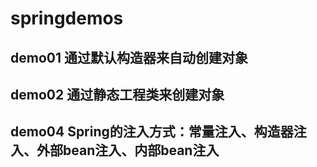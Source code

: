 # springdemos

## demo01 通过默认构造器来自动创建对象

## demo02 通过静态工程类来创建对象

## demo04 Spring的注入方式：常量注入、构造器注入、外部bean注入、内部bean注入
